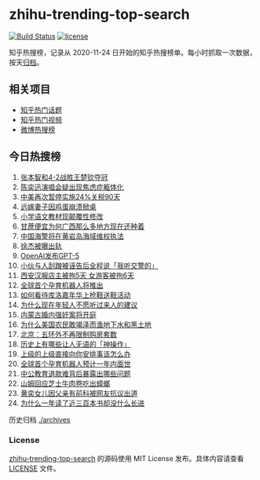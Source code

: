 # zhihu-trending-top-search

[![Build Status](https://github.com/justjavac/zhihu-trending-top-search/workflows/ci/badge.svg?branch=main)](https://github.com/justjavac/zhihu-trending-top-search/actions)
[![license](https://img.shields.io/github/license/justjavac/zhihu-trending-top-search)](https://github.com/justjavac/zhihu-trending-top-search/blob/main/LICENSE)

知乎热搜榜，记录从 2020-11-24 日开始的知乎热搜榜单。每小时抓取一次数据，按天[归档](./archives)。

## 相关项目

- [知乎热门话题](https://github.com/justjavac/zhihu-trending-hot-questions)
- [知乎热门视频](https://github.com/justjavac/zhihu-trending-hot-video)
- [微博热搜榜](https://github.com/justjavac/weibo-trending-hot-search)

## 今日热搜榜

<!-- BEGIN -->
<!-- 最后更新时间 Tue Aug 12 2025 09:49:26 GMT+0800 (China Standard Time) -->

1. [张本智和4-2战胜王楚钦夺冠](https://www.zhihu.com/search?q=%E5%BC%A0%E6%9C%AC%E6%99%BA%E5%92%8C4-2%E6%88%98%E8%83%9C%E7%8E%8B%E6%A5%9A%E9%92%A6%E5%A4%BA%E5%86%A0)
1. [陈奕迅演唱会疑出现焦虑症躯体化](https://www.zhihu.com/search?q=%E9%99%88%E5%A5%95%E8%BF%85%E6%BC%94%E5%94%B1%E4%BC%9A%E7%96%91%E5%87%BA%E7%8E%B0%E7%84%A6%E8%99%91%E7%97%87%E8%BA%AF%E4%BD%93%E5%8C%96)
1. [中美再次暂停实施24%关税90天](https://www.zhihu.com/search?q=%E4%B8%AD%E7%BE%8E%E5%86%8D%E6%AC%A1%E6%9A%82%E5%81%9C%E5%AE%9E%E6%96%BD24%25%E5%85%B3%E7%A8%8E90%E5%A4%A9)
1. [远嫁妻子因鸡蛋崩溃掀桌](https://www.zhihu.com/search?q=%E8%BF%9C%E5%AB%81%E5%A6%BB%E5%AD%90%E5%9B%A0%E9%B8%A1%E8%9B%8B%E5%B4%A9%E6%BA%83%E6%8E%80%E6%A1%8C)
1. [小学语文教材现颠覆性修改](https://www.zhihu.com/search?q=%E5%B0%8F%E5%AD%A6%E8%AF%AD%E6%96%87%E6%95%99%E6%9D%90%E7%8E%B0%E9%A2%A0%E8%A6%86%E6%80%A7%E4%BF%AE%E6%94%B9)
1. [甘蔗便宜为何广西那么多地方现在还种着](https://www.zhihu.com/search?q=%E7%94%98%E8%94%97%E4%BE%BF%E5%AE%9C%E4%B8%BA%E4%BD%95%E5%B9%BF%E8%A5%BF%E9%82%A3%E4%B9%88%E5%A4%9A%E5%9C%B0%E6%96%B9%E7%8E%B0%E5%9C%A8%E8%BF%98%E7%A7%8D%E7%9D%80)
1. [中国海警将在黄岩岛海域维权执法](https://www.zhihu.com/search?q=%E4%B8%AD%E5%9B%BD%E6%B5%B7%E8%AD%A6%E5%B0%86%E5%9C%A8%E9%BB%84%E5%B2%A9%E5%B2%9B%E6%B5%B7%E5%9F%9F%E7%BB%B4%E6%9D%83%E6%89%A7%E6%B3%95)
1. [徐杰被曝出轨](https://www.zhihu.com/search?q=%E5%BE%90%E6%9D%B0%E8%A2%AB%E6%9B%9D%E5%87%BA%E8%BD%A8)
1. [OpenAI发布GPT-5](https://www.zhihu.com/search?q=OpenAI%E5%8F%91%E5%B8%83GPT-5)
1. [小伙与人刮蹭被诬告后全程说「我听交警的」](https://www.zhihu.com/search?q=%E5%B0%8F%E4%BC%99%E4%B8%8E%E4%BA%BA%E5%88%AE%E8%B9%AD%E8%A2%AB%E8%AF%AC%E5%91%8A%E5%90%8E%E5%85%A8%E7%A8%8B%E8%AF%B4%E3%80%8C%E6%88%91%E5%90%AC%E4%BA%A4%E8%AD%A6%E7%9A%84%E3%80%8D)
1. [西安汉服店主被拘5天 女游客被拘6天](https://www.zhihu.com/search?q=%E8%A5%BF%E5%AE%89%E6%B1%89%E6%9C%8D%E5%BA%97%E4%B8%BB%E8%A2%AB%E6%8B%985%E5%A4%A9%20%E5%A5%B3%E6%B8%B8%E5%AE%A2%E8%A2%AB%E6%8B%986%E5%A4%A9)
1. [全球首个孕育机器人将推出](https://www.zhihu.com/search?q=%E5%85%A8%E7%90%83%E9%A6%96%E4%B8%AA%E5%AD%95%E8%82%B2%E6%9C%BA%E5%99%A8%E4%BA%BA%E5%B0%86%E6%8E%A8%E5%87%BA)
1. [如何看待库洛嘉年华上抢鞋送鞋活动](https://www.zhihu.com/search?q=%E5%A6%82%E4%BD%95%E7%9C%8B%E5%BE%85%E5%BA%93%E6%B4%9B%E5%98%89%E5%B9%B4%E5%8D%8E%E4%B8%8A%E6%8A%A2%E9%9E%8B%E9%80%81%E9%9E%8B%E6%B4%BB%E5%8A%A8)
1. [为什么现在年轻人不愿听过来人的建议](https://www.zhihu.com/search?q=%E4%B8%BA%E4%BB%80%E4%B9%88%E7%8E%B0%E5%9C%A8%E5%B9%B4%E8%BD%BB%E4%BA%BA%E4%B8%8D%E6%84%BF%E5%90%AC%E8%BF%87%E6%9D%A5%E4%BA%BA%E7%9A%84%E5%BB%BA%E8%AE%AE)
1. [内蒙古婚内强奸案将开庭](https://www.zhihu.com/search?q=%E5%86%85%E8%92%99%E5%8F%A4%E5%A9%9A%E5%86%85%E5%BC%BA%E5%A5%B8%E6%A1%88%E5%B0%86%E5%BC%80%E5%BA%AD)
1. [为什么美国农民敢竭泽而渔地下水和黑土地](https://www.zhihu.com/search?q=%E4%B8%BA%E4%BB%80%E4%B9%88%E7%BE%8E%E5%9B%BD%E5%86%9C%E6%B0%91%E6%95%A2%E7%AB%AD%E6%B3%BD%E8%80%8C%E6%B8%94%E5%9C%B0%E4%B8%8B%E6%B0%B4%E5%92%8C%E9%BB%91%E5%9C%9F%E5%9C%B0)
1. [北京：五环外不再限制购房套数](https://www.zhihu.com/search?q=%E5%8C%97%E4%BA%AC%EF%BC%9A%E4%BA%94%E7%8E%AF%E5%A4%96%E4%B8%8D%E5%86%8D%E9%99%90%E5%88%B6%E8%B4%AD%E6%88%BF%E5%A5%97%E6%95%B0)
1. [历史上有哪些让人无语的「神操作」](https://www.zhihu.com/search?q=%E5%8E%86%E5%8F%B2%E4%B8%8A%E6%9C%89%E5%93%AA%E4%BA%9B%E8%AE%A9%E4%BA%BA%E6%97%A0%E8%AF%AD%E7%9A%84%E3%80%8C%E7%A5%9E%E6%93%8D%E4%BD%9C%E3%80%8D)
1. [上级的上级直接向你安排事该怎么办](https://www.zhihu.com/search?q=%E4%B8%8A%E7%BA%A7%E7%9A%84%E4%B8%8A%E7%BA%A7%E7%9B%B4%E6%8E%A5%E5%90%91%E4%BD%A0%E5%AE%89%E6%8E%92%E4%BA%8B%E8%AF%A5%E6%80%8E%E4%B9%88%E5%8A%9E)
1. [全球首个孕育机器人预计一年内面世](https://www.zhihu.com/search?q=%E5%85%A8%E7%90%83%E9%A6%96%E4%B8%AA%E5%AD%95%E8%82%B2%E6%9C%BA%E5%99%A8%E4%BA%BA%E9%A2%84%E8%AE%A1%E4%B8%80%E5%B9%B4%E5%86%85%E9%9D%A2%E4%B8%96)
1. [中公教育退款难背后暴露出哪些问题](https://www.zhihu.com/search?q=%E4%B8%AD%E5%85%AC%E6%95%99%E8%82%B2%E9%80%80%E6%AC%BE%E9%9A%BE%E8%83%8C%E5%90%8E%E6%9A%B4%E9%9C%B2%E5%87%BA%E5%93%AA%E4%BA%9B%E9%97%AE%E9%A2%98)
1. [山姆回应芝士牛肉卷吃出蟑螂](https://www.zhihu.com/search?q=%E5%B1%B1%E5%A7%86%E5%9B%9E%E5%BA%94%E8%8A%9D%E5%A3%AB%E7%89%9B%E8%82%89%E5%8D%B7%E5%90%83%E5%87%BA%E8%9F%91%E8%9E%82)
1. [黄奕女儿因父亲有前科被网友抗议出道](https://www.zhihu.com/search?q=%E9%BB%84%E5%A5%95%E5%A5%B3%E5%84%BF%E5%9B%A0%E7%88%B6%E4%BA%B2%E6%9C%89%E5%89%8D%E7%A7%91%E8%A2%AB%E7%BD%91%E5%8F%8B%E6%8A%97%E8%AE%AE%E5%87%BA%E9%81%93)
1. [为什么一年读了近三百本书却没什么长进](https://www.zhihu.com/search?q=%E4%B8%BA%E4%BB%80%E4%B9%88%E4%B8%80%E5%B9%B4%E8%AF%BB%E4%BA%86%E8%BF%91%E4%B8%89%E7%99%BE%E6%9C%AC%E4%B9%A6%E5%8D%B4%E6%B2%A1%E4%BB%80%E4%B9%88%E9%95%BF%E8%BF%9B)

<!-- END -->

历史归档 [./archives](./archives)

### License

[zhihu-trending-top-search](https://github.com/justjavac/zhihu-trending-top-search) 的源码使用 MIT License
发布。具体内容请查看 [LICENSE](./LICENSE) 文件。
